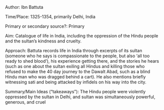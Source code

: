 Author: Ibn Battuta

Time/Place: 1325-1354, primarily Delhi, India

Primary or secondary source?: Primary

Aim: Catalogue of life in India, including the oppression of the Hindu people and the sultan’s kindness and cruelty.

Approach: Battuta records life in India through excerpts of its sultan (someone who he says is compassionate to the people, but also ‘all too ready to shed blood’), his experience getting there, and the stories he hears (such as one about the sultan exiling all Hindus and killing those who refused to make the 40 day journey to the Dawalt Abad, such as a blind Hindu man who was dragged behind a cart). He also mentions briefly witnessing sati and being attacked by infidels on his way into the city.

Summary/Main Ideas (“takeaways”): The Hindu people were violently oppressed by the sultan in Delhi, and sultan was simultaneously powerful, generous, and cruel